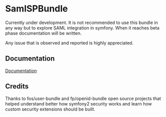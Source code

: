 SamlSPBundle
============

Currently under development.
It is not recommended to use this bundle in any way but to explore SAML integration in symfony.
When it reaches beta phase documentation will be written.

Any issue that is observed and reported is highly appreciated.


Documentation
-------------

[Documentation](src/AerialShip/SamlSPBundle/Resources/doc/index.md)


Credits
------

Thanks to fos/user-bundle and fp/openid-bundle open source projects that helped understand better how symfony2
security works and learn how custom security extensions should be built.
